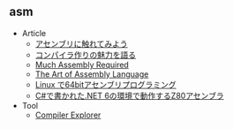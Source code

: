 ## asm

+ Article
    + [アセンブリに触れてみよう](https://qiita.com/kaito_tateyama/items/89272098f4b286b64115)
    + [コンパイラ作りの魅力を語る](https://speakerdeck.com/dqneo/making-compilers-is-fun)
    + [Much Assembly Required](https://muchassemblyrequired.com/)
    + [The Art of Assembly Language](http://www.plantation-productions.com/Webster/www.artofasm.com/Linux/HTML/AoATOC.html)
    + [Linux で64bitアセンブリプログラミング](https://www.mztn.org/lxasm64/amd01.html)
    + [C#で書かれた.NET 6の環境で動作するZ80アセンブラ](https://github.com/AILight/AILZ80ASM)
+ Tool
    + [Compiler Explorer](https://godbolt.org/)
